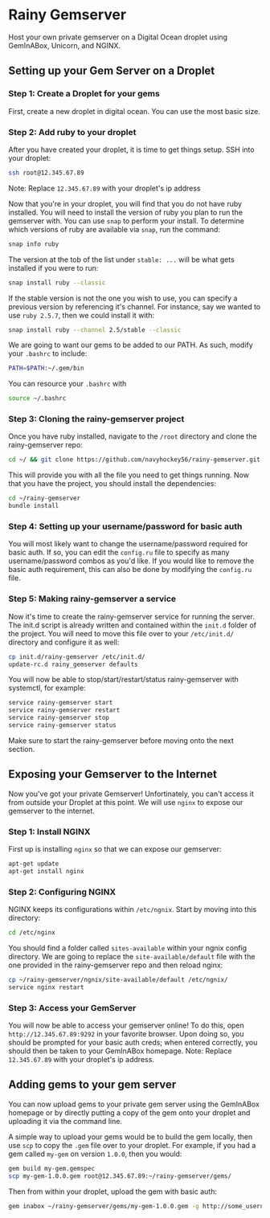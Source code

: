# Rainy Gemserver
Host your own private gemserver on a Digital Ocean droplet using GemInABox, Unicorn, and NGINX.

## Setting up your Gem Server on a Droplet
### Step 1: Create a Droplet for your gems
First, create a new droplet in digital ocean. You can use the most basic size.

### Step 2: Add ruby to your droplet
After you have created your droplet, it is time to get things setup. SSH into your droplet:
```bash
ssh root@12.345.67.89
```
Note: Replace `12.345.67.89` with your droplet's ip address


Now that you're in your droplet, you will find that you do not have ruby installed. You will need to install the version of ruby you plan to run the gemserver with. You can use `snap` to perform your install. To determine which versions of ruby are available via `snap`, run the command:
```bash
snap info ruby
```

The version at the tob of the list under `stable: ...` will be what gets installed if you were to run:
```bash
snap install ruby --classic
```
If the stable version is not the one you wish to use, you can specify a previous version by referencing it's channel. For instance, say we wanted to use `ruby 2.5.7`, then we could install it with:
```bash
snap install ruby --channel 2.5/stable --classic
```

We are going to want our gems to be added to our PATH. As such, modify your `.bashrc` to include:
```bash
PATH=$PATH:~/.gem/bin
```
You can resource your `.bashrc` with
```bash
source ~/.bashrc
```

### Step 3: Cloning the rainy-gemserver project
Once you have ruby installed, navigate to the `/root` directory and clone the rainy-gemserver repo:
```bash
cd ~/ && git clone https://github.com/navyhockey56/rainy-gemserver.git
```

This will provide you with all the file you need to get things running. Now that you have the project, you should install the dependencies:
```bash
cd ~/rainy-gemserver
bundle install
```

### Step 4: Setting up your username/password for basic auth
You will most likely want to change the username/password required for basic auth. If so, you can edit the `config.ru` file to specify as many username/password combos as you'd like. If you would like to remove the basic auth requirement, this can also be done by modifying the `config.ru` file.

### Step 5: Making rainy-gemserver a service
Now it's time to create the rainy-gemserver service for running the server. The init.d script is already written and contained within the `init.d` folder of the project. You will need to move this file over to your `/etc/init.d/` directory and configure it as well:
```bash
cp init.d/rainy-gemserver /etc/init.d/
update-rc.d rainy_gemserver defaults
```
You will now be able to stop/start/restart/status rainy-gemserver with systemctl, for example:
```bash
service rainy-gemserver start
service rainy-gemserver restart
service rainy-gemserver stop
service rainy-gemserver status
```
Make sure to start the rainy-gemserver before moving onto the next section.

## Exposing your Gemserver to the Internet
Now you've got your private Gemserver! Unfortinately, you can't access it from outside your Droplet at this point. We will use `nginx` to expose our gemserver to the internet.

### Step 1: Install NGINX
First up is installing `nginx` so that we can expose our gemserver:
```bash
apt-get update
apt-get install nginx
```

### Step 2: Configuring NGINX
NGINX keeps its configurations within `/etc/ngnix`. Start by moving into this directory:
```bash
cd /etc/nginx
```
You should find a folder called `sites-available` within your ngnix config directory. We are going to replace the `site-available/default` file with the one provided in the rainy-gemserver repo and then reload nginx:
```bash
cp ~/rainy-gemserver/ngnix/site-available/default /etc/ngnix/
service nginx restart
```

### Step 3: Access your GemServer
You will now be able to access your gemserver online! To do this, open `http://12.345.67.89:9292` in your favorite browser. Upon doing so, you should be prompted for your basic auth creds; when entered correctly, you should then be taken to your GemInABox homepage. Note: Replace `12.345.67.89` with your droplet's ip address.

## Adding gems to your gem server
You can now upload gems to your private gem server using the GemInABox homepage or by directly putting a copy of the gem onto your droplet and uploading it via the command line.

A simple way to upload your gems would be to build the gem locally, then use `scp` to copy the `.gem` file over to your droplet. For example, if you had a gem called `my-gem` on version `1.0.0`, then you would:
```bash
gem build my-gem.gemspec
scp my-gem-1.0.0.gem root@12.345.67.89:~/rainy-gemserver/gems/
```
Then from within your droplet, upload the gem with basic auth:
```bash
gem inabox ~/rainy-gemserver/gems/my-gem-1.0.0.gem -g http://some_username:a_password@localhost:9292
```
